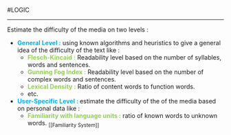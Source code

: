 #LOGIC 

---
Estimate the difficulty of the media on two levels :
- <span style="font-weight:bold; color:rgb(0, 176, 240)">General Level :</span> using known algorithms and heuristics to give a general idea of the difficulty of the text like :
	- <span style="font-weight:bold; color:rgb(146, 208, 80)">Flesch-Kincaid :</span> Readability level based on the number of syllables, words and sentences.
	- <span style="font-weight:bold; color:rgb(146, 208, 80)">Gunning Fog Index :</span> Readability level based on the number of complex words and sentences.
	- <span style="font-weight:bold; color:rgb(146, 208, 80)">Lexical Density :</span> Ratio of content words to function words.
	- etc.
- <span style="font-weight:bold; color:rgb(0, 176, 240)">User-Specific Level : </span> estimate the difficulty of the of the media based on personal data like : 
	- <span style="font-weight:bold; color:rgb(146, 208, 80)">Familiarity with language units :</span> ratio of known words to unknown words. <sub>[[Familiarity System]]</sub>